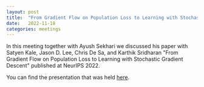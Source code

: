 ```yaml
---
layout: post
title:  "From Gradient Flow on Population Loss to Learning with Stochastic Gradient Descent"
date:   2022-11-18
categories: meetings
---
```


In this meeting together with Ayush Sekhari we discussed his paper with Satyen Kale, Jason D. Lee, Chris De Sa, and Karthik Sridharan
"From Gradient Flow on Population Loss to Learning with Stochastic Gradient Descent" published at NeurIPS 2022.

You can find the presentation that was held [here](https://drive.google.com/file/d/1UGTwWvGphMGNuIUU9TX6bHjw830-ixIt/view?usp=share_link).